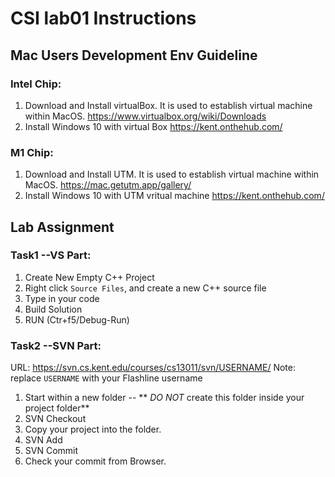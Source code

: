 # CSI lab01 Instructions
## Mac Users Development Env Guideline
### Intel Chip:
  1. Download and Install virtualBox. It is used to establish virtual machine within MacOS.
      https://www.virtualbox.org/wiki/Downloads
  2. Install Windows 10 with virtual Box
       https://kent.onthehub.com/
### M1 Chip:
  1. Download and Install UTM. It is used to establish virtual machine within MacOS.
      https://mac.getutm.app/gallery/
  2. Install Windows 10 with UTM vritual machine
       https://kent.onthehub.com/


## Lab Assignment
### Task1 --VS Part:
  1. Create New Empty C++ Project
  2. Right click `Source Files`, and create a new C++ source file
  3. Type in your code
  4. Build Solution
  5. RUN (Ctr+f5/Debug-Run)

### Task2 --SVN Part: 
  URL: https://svn.cs.kent.edu/courses/cs13011/svn/USERNAME/ 
  Note: replace `USERNAME` with your Flashline username
  1. Start within a new folder -- ** *DO NOT* create this folder inside your project folder** 
  2. SVN Checkout
  3. Copy your project into the folder.
  4. SVN Add
  5. SVN Commit
  6. Check your commit from Browser.
